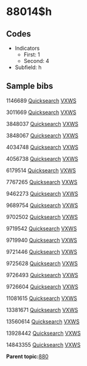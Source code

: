 # 88014$h

## Codes

-   Indicators
    -   First: 1
    -   Second: 4
-   Subfield: h

## Sample bibs

1146689 [Quicksearch](https://search.library.yale.edu/catalog/1146689) [VXWS](http://prodorbis.library.yale.edu:7014/vxws/GetHoldingsService?bibId=1146689)

3011669 [Quicksearch](https://search.library.yale.edu/catalog/3011669) [VXWS](http://prodorbis.library.yale.edu:7014/vxws/GetHoldingsService?bibId=3011669)

3848037 [Quicksearch](https://search.library.yale.edu/catalog/3848037) [VXWS](http://prodorbis.library.yale.edu:7014/vxws/GetHoldingsService?bibId=3848037)

3848067 [Quicksearch](https://search.library.yale.edu/catalog/3848067) [VXWS](http://prodorbis.library.yale.edu:7014/vxws/GetHoldingsService?bibId=3848067)

4034748 [Quicksearch](https://search.library.yale.edu/catalog/4034748) [VXWS](http://prodorbis.library.yale.edu:7014/vxws/GetHoldingsService?bibId=4034748)

4056738 [Quicksearch](https://search.library.yale.edu/catalog/4056738) [VXWS](http://prodorbis.library.yale.edu:7014/vxws/GetHoldingsService?bibId=4056738)

6179514 [Quicksearch](https://search.library.yale.edu/catalog/6179514) [VXWS](http://prodorbis.library.yale.edu:7014/vxws/GetHoldingsService?bibId=6179514)

7767265 [Quicksearch](https://search.library.yale.edu/catalog/7767265) [VXWS](http://prodorbis.library.yale.edu:7014/vxws/GetHoldingsService?bibId=7767265)

9462273 [Quicksearch](https://search.library.yale.edu/catalog/9462273) [VXWS](http://prodorbis.library.yale.edu:7014/vxws/GetHoldingsService?bibId=9462273)

9689754 [Quicksearch](https://search.library.yale.edu/catalog/9689754) [VXWS](http://prodorbis.library.yale.edu:7014/vxws/GetHoldingsService?bibId=9689754)

9702502 [Quicksearch](https://search.library.yale.edu/catalog/9702502) [VXWS](http://prodorbis.library.yale.edu:7014/vxws/GetHoldingsService?bibId=9702502)

9719542 [Quicksearch](https://search.library.yale.edu/catalog/9719542) [VXWS](http://prodorbis.library.yale.edu:7014/vxws/GetHoldingsService?bibId=9719542)

9719940 [Quicksearch](https://search.library.yale.edu/catalog/9719940) [VXWS](http://prodorbis.library.yale.edu:7014/vxws/GetHoldingsService?bibId=9719940)

9721446 [Quicksearch](https://search.library.yale.edu/catalog/9721446) [VXWS](http://prodorbis.library.yale.edu:7014/vxws/GetHoldingsService?bibId=9721446)

9725628 [Quicksearch](https://search.library.yale.edu/catalog/9725628) [VXWS](http://prodorbis.library.yale.edu:7014/vxws/GetHoldingsService?bibId=9725628)

9726493 [Quicksearch](https://search.library.yale.edu/catalog/9726493) [VXWS](http://prodorbis.library.yale.edu:7014/vxws/GetHoldingsService?bibId=9726493)

9726604 [Quicksearch](https://search.library.yale.edu/catalog/9726604) [VXWS](http://prodorbis.library.yale.edu:7014/vxws/GetHoldingsService?bibId=9726604)

11081615 [Quicksearch](https://search.library.yale.edu/catalog/11081615) [VXWS](http://prodorbis.library.yale.edu:7014/vxws/GetHoldingsService?bibId=11081615)

13381671 [Quicksearch](https://search.library.yale.edu/catalog/13381671) [VXWS](http://prodorbis.library.yale.edu:7014/vxws/GetHoldingsService?bibId=13381671)

13560614 [Quicksearch](https://search.library.yale.edu/catalog/13560614) [VXWS](http://prodorbis.library.yale.edu:7014/vxws/GetHoldingsService?bibId=13560614)

13928442 [Quicksearch](https://search.library.yale.edu/catalog/13928442) [VXWS](http://prodorbis.library.yale.edu:7014/vxws/GetHoldingsService?bibId=13928442)

14843355 [Quicksearch](https://search.library.yale.edu/catalog/14843355) [VXWS](http://prodorbis.library.yale.edu:7014/vxws/GetHoldingsService?bibId=14843355)

**Parent topic:**[880](../../tags/880/880.md)

